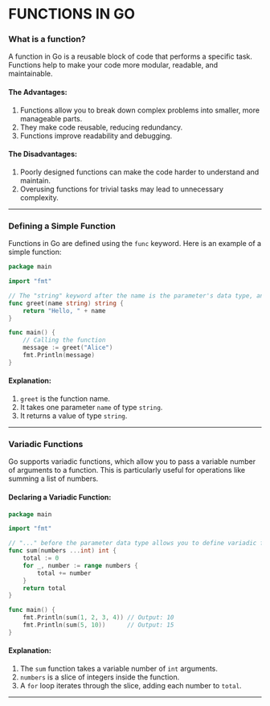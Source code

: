 # FUNCTIONS IN GO

### What is a function?

A function in Go is a reusable block of code that performs a specific task. Functions help to make your code more modular, readable, and maintainable.

#### The Advantages:
1) Functions allow you to break down complex problems into smaller, more manageable parts.
2) They make code reusable, reducing redundancy.
3) Functions improve readability and debugging.

#### The Disadvantages:
1) Poorly designed functions can make the code harder to understand and maintain.
2) Overusing functions for trivial tasks may lead to unnecessary complexity.

---

### Defining a Simple Function

Functions in Go are defined using the `func` keyword. Here is an example of a simple function:

```Go
package main

import "fmt"

// The "string" keyword after the name is the parameter's data type, and the second "string" is the expected return type.
func greet(name string) string {
	return "Hello, " + name
}

func main() {
	// Calling the function
	message := greet("Alice")
	fmt.Println(message)
}
```

#### Explanation:
1) `greet` is the function name.
2) It takes one parameter `name` of type `string`.
3) It returns a value of type `string`.

---

### Variadic Functions

Go supports variadic functions, which allow you to pass a variable number of arguments to a function. This is particularly useful for operations like summing a list of numbers.

#### Declaring a Variadic Function:
```Go
package main

import "fmt"

// "..." before the parameter data type allows you to define variadic functions
func sum(numbers ...int) int {
    total := 0
    for _, number := range numbers {
        total += number
    }
    return total
}

func main() {
    fmt.Println(sum(1, 2, 3, 4)) // Output: 10
    fmt.Println(sum(5, 10))      // Output: 15
}
```

#### Explanation:
1) The `sum` function takes a variable number of `int` arguments.
2) `numbers` is a slice of integers inside the function.
3) A `for` loop iterates through the slice, adding each number to `total`.

---



